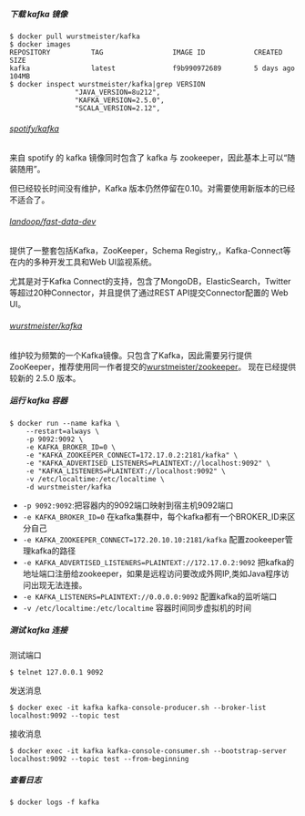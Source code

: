 ##### 下载 kafka 镜像

```shell
$ docker pull wurstmeister/kafka
$ docker images
REPOSITORY          TAG                 IMAGE ID            CREATED             SIZE
kafka               latest              f9b990972689        5 days ago          104MB
$ docker inspect wurstmeister/kafka|grep VERSION
                "JAVA_VERSION=8u212",
                "KAFKA_VERSION=2.5.0",
                "SCALA_VERSION=2.12",
```

###### [spotify/kafka](https://hub.docker.com/r/spotify/kafka/)

来自 spotify 的 kafka 镜像同时包含了 kafka 与 zookeeper，因此基本上可以“随装随用”。

但已经较长时间没有维护，Kafka 版本仍然停留在0.10。对需要使用新版本的已经不适合了。

###### [landoop/fast-data-dev](https://hub.docker.com/r/landoop/fast-data-dev/)

提供了一整套包括Kafka，ZooKeeper，Schema Registry,，Kafka-Connect等在内的多种开发工具和Web UI监视系统。

尤其是对于Kafka Connect的支持，包含了MongoDB，ElasticSearch，Twitter等超过20种Connector，并且提供了通过REST API提交Connector配置的 Web UI。

###### [wurstmeister/kafka](https://hub.docker.com/r/wurstmeister/kafka/)

维护较为频繁的一个Kafka镜像。只包含了Kafka，因此需要另行提供ZooKeeper，推荐使用同一作者提交的[wurstmeister/zookeeper](https://link.jianshu.com?t=https%3A%2F%2Fhub.docker.com%2Fr%2Fwurstmeister%2Fzookeeper%2F)。
 现在已经提供较新的 2.5.0 版本。

##### 运行 kafka 容器

```shell
$ docker run --name kafka \
	--restart=always \
	-p 9092:9092 \
	-e KAFKA_BROKER_ID=0 \
	-e "KAFKA_ZOOKEEPER_CONNECT=172.17.0.2:2181/kafka" \
	-e "KAFKA_ADVERTISED_LISTENERS=PLAINTEXT://localhost:9092" \
	-e "KAFKA_LISTENERS=PLAINTEXT://localhost:9092" \
	-v /etc/localtime:/etc/localtime \
	-d wurstmeister/kafka
```

- `-p 9092:9092`:把容器内的9092端口映射到宿主机9092端口
- `-e KAFKA_BROKER_ID=0`  在kafka集群中，每个kafka都有一个BROKER_ID来区分自己
- `-e KAFKA_ZOOKEEPER_CONNECT=172.20.10.10:2181/kafka` 配置zookeeper管理kafka的路径
- ``-e KAFKA_ADVERTISED_LISTENERS=PLAINTEXT://172.17.0.2:9092``  把kafka的地址端口注册给zookeeper，如果是远程访问要改成外网IP,类如Java程序访问出现无法连接。
- `-e KAFKA_LISTENERS=PLAINTEXT://0.0.0.0:9092` 配置kafka的监听端口
- `-v /etc/localtime:/etc/localtime` 容器时间同步虚拟机的时间

##### 测试 kafka 连接

测试端口

```shell
$ telnet 127.0.0.1 9092
```

发送消息

```shell
$ docker exec -it kafka kafka-console-producer.sh --broker-list localhost:9092 --topic test
```

接收消息

```shell
$ docker exec -it kafka kafka-console-consumer.sh --bootstrap-server localhost:9092 --topic test --from-beginning
```

##### 查看日志

```shell
$ docker logs -f kafka
```

